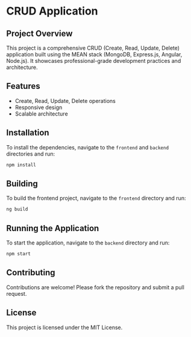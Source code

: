 # CRUD Application

## Project Overview

This project is a comprehensive CRUD (Create, Read, Update, Delete) application built using the MEAN stack (MongoDB, Express.js, Angular, Node.js). It showcases professional-grade development practices and architecture.

## Features

- Create, Read, Update, Delete operations
- Responsive design
- Scalable architecture

## Installation

To install the dependencies, navigate to the `frontend` and `backend` directories and run:

```bash
npm install
```

## Building

To build the frontend project, navigate to the `frontend` directory and run:

```bash
ng build
```

## Running the Application

To start the application, navigate to the `backend` directory and run:

```bash
npm start
```

## Contributing

Contributions are welcome! Please fork the repository and submit a pull request.

## License

This project is licensed under the MIT License.